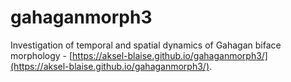 # gahaganmorph3

Investigation of temporal and spatial dynamics of Gahagan biface morphology - [https://aksel-blaise.github.io/gahaganmorph3/](https://aksel-blaise.github.io/gahaganmorph3/).
